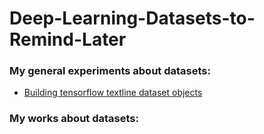 # Deep-Learning-Datasets-to-Remind-Later

### My general experiments about datasets:
* [Building tensorflow textline dataset objects](https://www.kaggle.commy-tf-data-experiments)

### My works about datasets:


